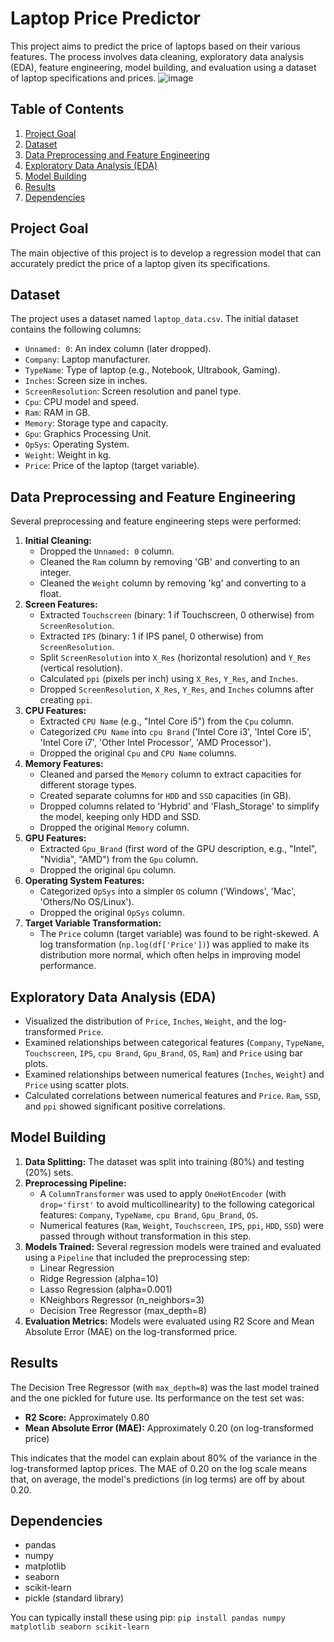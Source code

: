 # Laptop Price Predictor

This project aims to predict the price of laptops based on their various features. The process involves data cleaning, exploratory data analysis (EDA), feature engineering, model building, and evaluation using a dataset of laptop specifications and prices.
![image](https://github.com/user-attachments/assets/063f5ad9-690e-44ef-bfd2-fc338cb63811)


## Table of Contents
1.  [Project Goal](#project-goal)
2.  [Dataset](#dataset)
3.  [Data Preprocessing and Feature Engineering](#data-preprocessing-and-feature-engineering)
4.  [Exploratory Data Analysis (EDA)](#exploratory-data-analysis-eda)
5.  [Model Building](#model-building)
6.  [Results](#results)
7.  [Dependencies](#dependencies)

## Project Goal
The main objective of this project is to develop a regression model that can accurately predict the price of a laptop given its specifications.

## Dataset
The project uses a dataset named `laptop_data.csv`.
The initial dataset contains the following columns:
*   `Unnamed: 0`: An index column (later dropped).
*   `Company`: Laptop manufacturer.
*   `TypeName`: Type of laptop (e.g., Notebook, Ultrabook, Gaming).
*   `Inches`: Screen size in inches.
*   `ScreenResolution`: Screen resolution and panel type.
*   `Cpu`: CPU model and speed.
*   `Ram`: RAM in GB.
*   `Memory`: Storage type and capacity.
*   `Gpu`: Graphics Processing Unit.
*   `OpSys`: Operating System.
*   `Weight`: Weight in kg.
*   `Price`: Price of the laptop (target variable).

## Data Preprocessing and Feature Engineering
Several preprocessing and feature engineering steps were performed:
1.  **Initial Cleaning:**
    *   Dropped the `Unnamed: 0` column.
    *   Cleaned the `Ram` column by removing 'GB' and converting to an integer.
    *   Cleaned the `Weight` column by removing 'kg' and converting to a float.
2.  **Screen Features:**
    *   Extracted `Touchscreen` (binary: 1 if Touchscreen, 0 otherwise) from `ScreenResolution`.
    *   Extracted `IPS` (binary: 1 if IPS panel, 0 otherwise) from `ScreenResolution`.
    *   Split `ScreenResolution` into `X_Res` (horizontal resolution) and `Y_Res` (vertical resolution).
    *   Calculated `ppi` (pixels per inch) using `X_Res`, `Y_Res`, and `Inches`.
    *   Dropped `ScreenResolution`, `X_Res`, `Y_Res`, and `Inches` columns after creating `ppi`.
3.  **CPU Features:**
    *   Extracted `CPU Name` (e.g., "Intel Core i5") from the `Cpu` column.
    *   Categorized `CPU Name` into `cpu Brand` ('Intel Core i3', 'Intel Core i5', 'Intel Core i7', 'Other Intel Processor', 'AMD Processor').
    *   Dropped the original `Cpu` and `CPU Name` columns.
4.  **Memory Features:**
    *   Cleaned and parsed the `Memory` column to extract capacities for different storage types.
    *   Created separate columns for `HDD` and `SSD` capacities (in GB).
    *   Dropped columns related to 'Hybrid' and 'Flash_Storage' to simplify the model, keeping only HDD and SSD.
    *   Dropped the original `Memory` column.
5.  **GPU Features:**
    *   Extracted `Gpu_Brand` (first word of the GPU description, e.g., "Intel", "Nvidia", "AMD") from the `Gpu` column.
    *   Dropped the original `Gpu` column.
6.  **Operating System Features:**
    *   Categorized `OpSys` into a simpler `OS` column ('Windows', 'Mac', 'Others/No OS/Linux').
    *   Dropped the original `OpSys` column.
7.  **Target Variable Transformation:**
    *   The `Price` column (target variable) was found to be right-skewed. A log transformation (`np.log(df['Price'])`) was applied to make its distribution more normal, which often helps in improving model performance.

## Exploratory Data Analysis (EDA)
*   Visualized the distribution of `Price`, `Inches`, `Weight`, and the log-transformed `Price`.
*   Examined relationships between categorical features (`Company`, `TypeName`, `Touchscreen`, `IPS`, `cpu Brand`, `Gpu_Brand`, `OS`, `Ram`) and `Price` using bar plots.
*   Examined relationships between numerical features (`Inches`, `Weight`) and `Price` using scatter plots.
*   Calculated correlations between numerical features and `Price`. `Ram`, `SSD`, and `ppi` showed significant positive correlations.

## Model Building
1.  **Data Splitting:** The dataset was split into training (80%) and testing (20%) sets.
2.  **Preprocessing Pipeline:**
    *   A `ColumnTransformer` was used to apply `OneHotEncoder` (with `drop='first'` to avoid multicollinearity) to the following categorical features: `Company`, `TypeName`, `cpu Brand`, `Gpu_Brand`, `OS`.
    *   Numerical features (`Ram`, `Weight`, `Touchscreen`, `IPS`, `ppi`, `HDD`, `SSD`) were passed through without transformation in this step.
3.  **Models Trained:** Several regression models were trained and evaluated using a `Pipeline` that included the preprocessing step:
    *   Linear Regression
    *   Ridge Regression (alpha=10)
    *   Lasso Regression (alpha=0.001)
    *   KNeighbors Regressor (n_neighbors=3)
    *   Decision Tree Regressor (max_depth=8)
4.  **Evaluation Metrics:** Models were evaluated using R2 Score and Mean Absolute Error (MAE) on the log-transformed price.

## Results
The Decision Tree Regressor (with `max_depth=8`) was the last model trained and the one pickled for future use. Its performance on the test set was:
*   **R2 Score:** Approximately 0.80
*   **Mean Absolute Error (MAE):** Approximately 0.20 (on log-transformed price)

This indicates that the model can explain about 80% of the variance in the log-transformed laptop prices. The MAE of 0.20 on the log scale means that, on average, the model's predictions (in log terms) are off by about 0.20.

## Dependencies
*   pandas
*   numpy
*   matplotlib
*   seaborn
*   scikit-learn
*   pickle (standard library)

You can typically install these using pip:
`pip install pandas numpy matplotlib seaborn scikit-learn`
